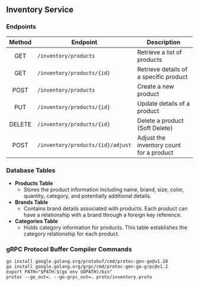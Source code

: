 ## Inventory Service

### Endpoints

| Method | Endpoint                          | Description                              |
| :----: | --------------------------------- | ---------------------------------------- |
|  GET   | `/inventory/products`             | Retrieve a list of products              |
|  GET   | `/inventory/products/{id}`        | Retrieve details of a specific product   |
|  POST  | `/inventory/products`             | Create a new product                     |
|  PUT   | `/inventory/products/{id}`        | Update details of a product              |
| DELETE | `/inventory/products/{id}`        | Delete a product (Soft Delete)           |
|  POST  | `/inventory/products/{id}/adjust` | Adjust the inventory count for a product |

### Database Tables

- **Products Table**
  - Stores the product information including name, brand, size, color, quantity, category, and potentially additional details.
- **Brands Table**
  - Contains brand details associated with products. Each product can have a relationship with a brand through a foreign key reference.
- **Categories Table**
  - Holds category information for products. This table establishes the category relationship for each product.

### gRPC Protocol Buffer Compiler Commands

```
go install google.golang.org/protobuf/cmd/protoc-gen-go@v1.28
go install google.golang.org/grpc/cmd/protoc-gen-go-grpc@v1.2
export PATH="$PATH:$(go env GOPATH)/bin"
protoc --go_out=. --go-grpc_out=. proto/inventory.proto
```
